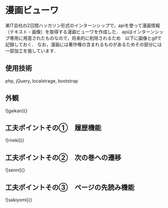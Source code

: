 # 漫画ビューワ
某IT会社の2日間ハッカソン形式のインターンシップで，apiを使って漫画情報（テキスト・画像）を取得する漫画ビューワを作成した．
apiはインターンシップ専用に用意されたものなので，将来的に削除されるため　以下に画像とgifで記録しておく．
なお，漫画には著作権の含まれるものがあるためその部分には一部加工を施しています．
## 使用技術
php, jQuery, localstrage, bootstrap
## 外観
![gaikan]{}
## 工夫ポイントその①　履歴機能
![rireki]{}
## 工夫ポイントその②　次の巻への遷移
![senni]{}
## 工夫ポイントその③　ページの先読み機能
![sakiyomi]{}
